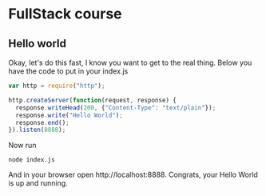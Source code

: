 # FullStack course

## Hello world
Okay, let's do this fast, I know you want to get to the real thing. Below you have the code to put in your index.js
```javascript
var http = require("http");

http.createServer(function(request, response) {
  response.writeHead(200, {"Content-Type": "text/plain"});
  response.write("Hello World");
  response.end();
}).listen(8888);
```
Now run
```
node index.js
```
And in your browser open http://localhost:8888. Congrats, your Hello World is up and running.
